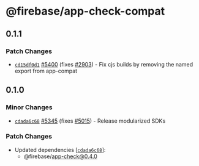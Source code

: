 # @firebase/app-check-compat

## 0.1.1

### Patch Changes

- [`cd15df0d1`](https://github.com/firebase/firebase-js-sdk/commit/cd15df0d1f51110f448e4284244b06be8d37f1c3) [#5400](https://github.com/firebase/firebase-js-sdk/pull/5400) (fixes [#2903](https://github.com/firebase/firebase-js-sdk/issues/2903)) - Fix cjs builds by removing the named export from app-compat

## 0.1.0

### Minor Changes

- [`cdada6c68`](https://github.com/firebase/firebase-js-sdk/commit/cdada6c68f9740d13dd6674bcb658e28e68253b6) [#5345](https://github.com/firebase/firebase-js-sdk/pull/5345) (fixes [#5015](https://github.com/firebase/firebase-js-sdk/issues/5015)) - Release modularized SDKs

### Patch Changes

- Updated dependencies [[`cdada6c68`](https://github.com/firebase/firebase-js-sdk/commit/cdada6c68f9740d13dd6674bcb658e28e68253b6)]:
  - @firebase/app-check@0.4.0
